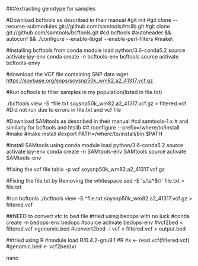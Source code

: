 ###extracting genotype for samples 

#Download bcftools as described in their manual
#git init
#git clone --recurse-submodules git://github.com/samtools/htslib.git
#git clone git://github.com/samtools/bcftools.git
#cd bcftools
#autoheader && autoconf && ./configure --enable-libgsl --enable-perl-filters
#make\

#Installing bcftools from conda 
module load python/3.6-conda5.2
source activate ipy-env
conda create -n bcftools-env bcftools
source activate bcftools-envy

#download the VCF file containing SNP data 
wget https://soybase.org/snps/soysnp50k_wm82.a2_41317.vcf.gz

#Run bcftools to filter samples in my population(listed in file.txt)

./bcftools view -S ^file.txt soysnp50k_wm82.a2_41317.vcf.gz > filtered.vcf #Did not run due to errors in file.txt and vcf file 


#Download SAMtools as described in their manual 
#cd samtools-1.x    # and similarly for bcftools and htslib
##./configure --prefix=/where/to/install
#make
#make install
#export PATH=/where/to/install/bin:$PATH 


#install SAMtools using conda 
module load python/3.6-conda5.2
source activate ipy-env
conda create -n SAMtools-env SAMtools
source activate SAMtools-env

#fixing the vcf file 
tabix -p vcf soysnp50k_wm82.a2_41317.vcf.gz


#Fixing the file.txt by Removing the whitespace
sed -E 's/\s*$//' file.txt > file.txt

#run bcftools 
./bcftools view -S ^file.txt soysnp50k_wm82.a2_41317.vcf.gz > filtered.vcf


##NEED to convert vfc to bed file 
#tried using bedops with no luck
#conda create -n bedops-env bedops
#source activate bedops-env
#vcf2bed < filtered.vcf >genomic.bed
#convert2bed -i vcf < filtered.vcf > output.bed



##tried using R
#module load R/0.4.2-gnu9.1
#R
#x <- read.vcf(filtered.vcf)
#genomic.bed <- vcf2bed(x)

nano 